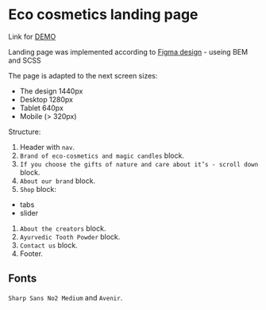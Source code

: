 # Eco cosmetics landing page

Link for [DEMO](https://svitlanaramanauskas.github.io/Eco_cosmetics_landing_page_Portfolio/)

Landing page was implemented according to [Figma design](https://www.figma.com/file/Fz588JKGuPS2Bk21De4KE5/Brand-of-eco-cosmetics-_FE-students?node-id=21779%3A631&t=Gtk1Kj4TKq6BJit2-1) - useing BEM and SCSS

The page is adapted to the next screen sizes:
- The design 1440px
- Desktop 1280px
- Tablet 640px
- Mobile (> 320px)

Structure:

1. Header with `nav`.
1. `Brand of eco-cosmetics and magic candles` block.
1. `If you choose the gifts of nature and care about it’s - scroll down` block.
1. `About our brand` block.
1. `Shop` block:
  -  tabs
  -  slider
1. `About the creators` block.
1. `Ayurvedic Tooth Powder` block.
1. `Contact us` block.
1. Footer.

## Fonts
`Sharp Sans No2 Medium` and `Avenir`.
